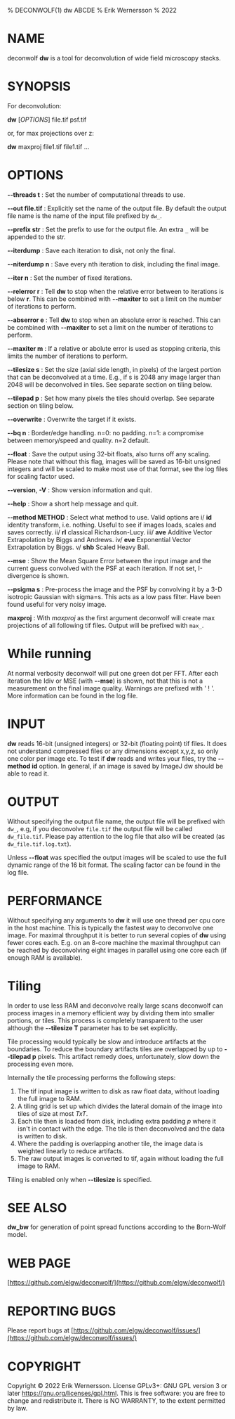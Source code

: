 % DECONWOLF(1) dw ABCDE
% Erik Wernersson
% 2022

# NAME
deconwolf **dw** is a tool for deconvolution of wide field microscopy stacks.

# SYNOPSIS
For deconvolution:

**dw** [*OPTIONS*] file.tif psf.tif

or, for max projections over z:

**dw** maxproj file1.tif file1.tif ...

# OPTIONS
**\--threads t**
: Set the number of computational threads to use.

**\--out file.tif**
: Explicitly set the name of the output file. By default the output
file name is the name of the input file prefixed by `dw_`.

**\--prefix str**
: Set the prefix to use for the output file. An extra `_` will be appended
to the str.

**\--iterdump**
: Save each iteration to disk, not only the final.

**\--niterdump n**
: Save every nth iteration to disk, including the final image.

**\--iter n**
: Set the number of fixed iterations.

**\--relerror r**
: Tell **dw** to stop when the relative error between to iterations is
  below **r**. This can be combined with **\--maxiter** to set a limit
  on the number of iterations to perform.

**\--abserror e**
: Tell **dw** to stop when an absolute error is reached. This can be
  combined with **\--maxiter** to set a limit on the number of
  iterations to perform.

**\--maxiter m**
: If a relative or abolute error is used as stopping criteria, this
  limits the number of iterations to perform.

**\--tilesize s**
: Set the size (axial side length, in pixels) of the largest portion that
can be deconvolved at a time. E.g., if s is 2048 any image larger than 2048
will be deconvolved in tiles. See separate section on tiling below.

**\--tilepad p**
: Set how many pixels the tiles should overlap.  See separate section
  on tiling below.

**\--overwrite**
: Overwrite the target if it exists.

**\--bq n**
: Border/edge handling. n=0: no padding. n=1: a compromise between memory/speed
and quality. n=2 default.

**\--float**
: Save the output using 32-bit floats, also turns off any
scaling. Please note that without this flag, images will be saved as
16-bit unsigned integers and will be scaled to make most use of that
format, see the log files for scaling factor used.

**\--version**, **-V**
: Show version information and quit.

**\--help**
: Show a short help message and quit.

**\--method METHOD**
: Select what method to use. Valid options are
  i/ **id** identity transform, i.e. nothing. Useful to see if images
   loads, scales and saves correctly.
  ii/ **rl** classical Richardson-Lucy.
  iii/ **ave** Additive Vector Extrapolation by Biggs and Andrews.
  iv/ **eve** Exponential Vector Extrapolation by Biggs.
  v/ **shb** Scaled Heavy Ball.

**\--mse**
: Show the Mean Square Error between the input image and the current
  guess convolved with the PSF at each iteration. If not set,
  I-divergence is shown.

**\--psigma s**
: Pre-process the image and the PSF by convolving it by a 3-D isotropic
Gaussian with sigma=s. This acts as a low pass filter.
Have been found useful for very noisy image.

**maxproj**
: With *maxproj* as the first argument deconwolf will create max
projections of all following tif files. Output will be prefixed with `max_`.

# While running
At normal verbosity deconwolf will put one green dot per FFT. After
each iteration the Idiv or MSE (with **\--mse**) is shown, not that
this is not a measurement on the final image quality.  Warnings are
prefixed with ' ! '. More information can be found in the log file.

# INPUT
**dw** reads 16-bit (unsigned integers) or 32-bit (floating point) tif
files. It does not understand compressed files or any dimensions
except x,y,z, so only one color per image etc. To test if **dw** reads
and writes your files, try the **\-\-method id** option. In general, if
an image is saved by ImageJ dw should be able to read it.

# OUTPUT
Without specifying the output file name, the output file will
be prefixed with `dw_`, e.g, if you deconvolve `file.tif`
the output file will be called `dw_file.tif`. Please pay attention
to the log file that also will be created (as `dw_file.tif.log.txt`).

Unless **\--float** was specified the output images will be scaled
to use the full dynamic range of the 16 bit format. The scaling factor
can be found in the log file.

# PERFORMANCE
Without specifying any arguments to **dw** it will use one thread per
cpu core in the host machine. This is typically the fastest way to
deconvolve one image. For maximal throughput it is better to run
several copies of **dw** using fewer cores each. E.g. on an 8-core
machine the maximal throughput can be reached by deconvolving eight
images in parallel using one core each (if enough RAM is available).

# Tiling
In order to use less RAM and deconvolve really large scans deconwolf
can process images in a memory efficient way by dividing them into
smaller portions, or tiles. This process is completely transparent to
the user although the **--tilesize T** parameter has to be set
explicitly.

Tile processing would typically be slow and introduce artifacts at the
boundaries. To reduce the boundary artifacts tiles are overlapped by
up to **--tilepad p** pixels. This artifact remedy does,
unfortunately, slow down the processing even more.

Internally the tile processing performs the following steps:

 1. The tif input image is written to disk as raw float data, without
    loading the full image to RAM.
 2. A tiling grid is set up which divides the lateral domain of the
    image into tiles of size at most $TxT$.
 3. Each tile then is loaded from disk, including extra padding $p$
    where it isn't in contact with the edge. The tile is then
    deconvolved and the data is written to disk.
 4. Where the padding is overlapping another tile, the
    image data is weighted linearly to reduce artifacts.
 5. The raw output images is converted to tif, again without loading
    the full image to RAM.

Tiling is enabled only when **--tilesize** is specified.

# SEE ALSO
**dw_bw** for generation of point spread functions according to
the Born-Wolf model.

# WEB PAGE
[https://github.com/elgw/deconwolf/](https://github.com/elgw/deconwolf/)

# REPORTING BUGS
Please report bugs at
[https://github.com/elgw/deconwolf/issues/](https://github.com/elgw/deconwolf/issues/)

# COPYRIGHT
Copyright © 2022 Erik Wernersson.  License GPLv3+: GNU GPL version 3 or later
<https://gnu.org/licenses/gpl.html>.
This is free software: you are free to change and redistribute it.  There is NO WARRANTY, to the
extent permitted by law.
